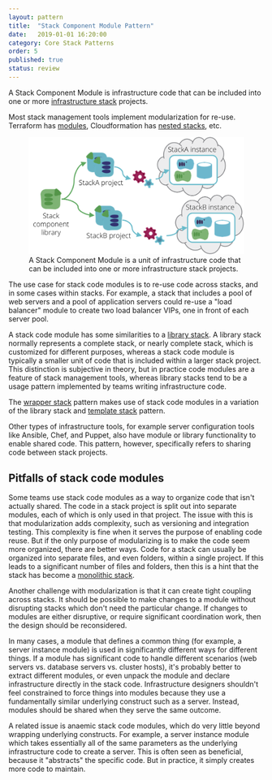 ```yaml
---
layout: pattern
title:  "Stack Component Module Pattern"
date:   2019-01-01 16:20:00
category: Core Stack Patterns
order: 5
published: true
status: review
---
```


A Stack Component Module is infrastructure code that can be included into one or more [infrastructure stack](/patterns/core-stack/) projects.

Most stack management tools implement modularization for re-use. Terraform has [modules](https://www.terraform.io/docs/modules/index.html), Cloudformation has [nested stacks](https://aws.amazon.com/blogs/devops/use-nested-stacks-to-create-reusable-templates-and-support-role-specialization/), etc.


<figure>
  <img src="images/stack-component-module.png" alt="A Stack Component Module is a unit of infrastructure code that can be included into one or more infrastructure stack projects"/>
  <figcaption>A Stack Component Module is a unit of infrastructure code that can be included into one or more infrastructure stack projects.</figcaption>
</figure>


The use case for stack code modules is to re-use code across stacks, and in some cases within stacks. For example, a stack that includes a pool of web servers and a pool of application servers could re-use a "load balancer" module to create two load balancer VIPs, one in front of each server pool.

A stack code module has some similarities to a [library stack](/patterns/core-stack/library-stack.html). A library stack normally represents a complete stack, or nearly complete stack, which is customized for different purposes, whereas a stack code module is typically a smaller unit of code that is included within a larger stack project. This distinction is subjective in theory, but in practice code modules are a feature of stack management tools, whereas library stacks tend to be a usage pattern implemented by teams writing infrastructure code.

The [wrapper stack](/patterns/stack-configuration/wrapper-stack.html) pattern makes use of stack code modules in a variation of the library stack and [template stack](/patterns/core-stack/template-stack.html) pattern.

Other types of infrastructure tools, for example server configuration tools like Ansible, Chef, and Puppet, also have module or library functionality to enable shared code. This pattern, however, specifically refers to sharing code between stack projects.


## Pitfalls of stack code modules

Some teams use stack code modules as a way to organize code that isn't actually shared. The code in a stack project is split out into separate modules, each of which is only used in that project. The issue with this is that modularization adds complexity, such as versioning and integration testing. This complexity is fine when it serves the purpose of enabling code reuse. But if the only purpose of modularizing is to make the code seem more organized, there are better ways. Code for a stack can usually be organized into separate files, and even folders, within a single project. If this leads to a significant number of files and folders, then this is a hint that the stack has become a [monolithic stack](monolithic-stack.html).

Another challenge with modularization is that it can create tight coupling across stacks. It should be possible to make changes to a module without disrupting stacks which don't need the particular change. If changes to modules are either disruptive, or require significant coordination work, then the design should be reconsidered.

In many cases, a module that defines a common thing (for example, a server instance module) is used in significantly different ways for different things. If a module has significant code to handle different scenarios (web servers vs. database servers vs. cluster hosts), it's probably better to extract different modules, or even unpack the module and declare infrastructure directly in the stack code. Infrastructure designers shouldn't feel constrained to force things into modules because they use a fundamentally similar underlying construct such as a server. Instead, modules should be shared when they serve the same outcome.

A related issue is anaemic stack code modules, which do very little beyond wrapping underlying constructs. For example, a server instance module which takes essentially all of the same parameters as the underlying infrastructure code to create a server. This is often seen as beneficial, because it "abstracts" the specific code. But in practice, it simply creates more code to maintain.

